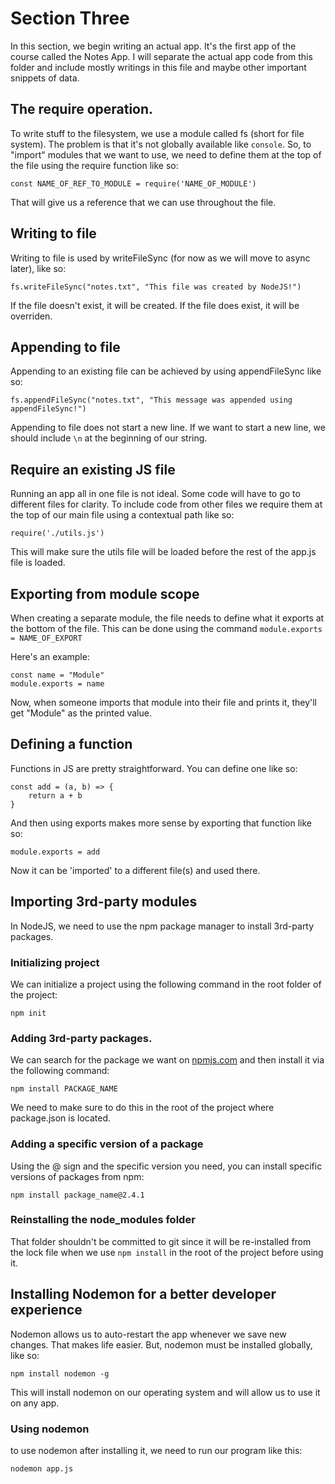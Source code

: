 # Section Three

In this section, we begin writing an actual app. It's the first app of the course called the Notes App.
I will separate the actual app code from this folder and include mostly writings in this file and maybe other important snippets of data.

## The require operation.
To write stuff to the filesystem, we use a module called fs (short for file system). The problem is that it's not globally available like `console`.
So, to "import" modules that we want to use, we need to define them at the top of the file using the require function like so:

```
const NAME_OF_REF_TO_MODULE = require('NAME_OF_MODULE')
```

That will give us a reference that we can use throughout the file.

## Writing to file
Writing to file is used by writeFileSync (for now as we will move to async later), like so:

```
fs.writeFileSync("notes.txt", "This file was created by NodeJS!")
```

If the file doesn't exist, it will be created. If the file does exist, it will be overriden.

## Appending to file
Appending to an existing file can be achieved by using appendFileSync like so:

```
fs.appendFileSync("notes.txt", "This message was appended using appendFileSync!")
```

Appending to file does not start a new line. If we want to start a new line, we should include `\n` at the beginning of our string.

## Require an existing JS file
Running an app all in one file is not ideal. Some code will have to go to different files for clarity.
To include code from other files we require them at the top of our main file using a contextual path like so:

```
require('./utils.js')
```

This will make sure the utils file will be loaded before the rest of the app.js file is loaded.

## Exporting from module scope
When creating a separate module, the file needs to define what it exports at the bottom of the file. This can be done using the command `module.exports = NAME_OF_EXPORT`

Here's an example:

```
const name = "Module"
module.exports = name
```

Now, when someone imports that module into their file and prints it, they'll get "Module" as the printed value.

## Defining a function
Functions in JS are pretty straightforward. You can define one like so:

```
const add = (a, b) => {
    return a + b
}
```

And then using exports makes more sense by exporting that function like so:

```
module.exports = add
```

Now it can be 'imported' to a different file(s) and used there.

## Importing 3rd-party modules
In NodeJS, we need to use the npm package manager to install 3rd-party packages.

### Initializing project
We can initialize a project using the following command in the root folder of the project:
```
npm init
```

### Adding 3rd-party packages. 
We can search for the package we want on [npmjs.com](https://npmjs.com) and then install it via the following command:

```
npm install PACKAGE_NAME
```

We need to make sure to do this in the root of the project where package.json is located.

### Adding a specific version of a package
Using the @ sign and the specific version you need, you can install specific versions of packages from npm:

```
npm install package_name@2.4.1
```

### Reinstalling the node_modules folder
That folder shouldn't be committed to git since it will be re-installed from the lock file when we use `npm install` in the root of the project before using it.

## Installing Nodemon for a better developer experience
Nodemon allows us to auto-restart the app whenever we save new changes. That makes life easier. But, nodemon must be installed globally, like so:
```
npm install nodemon -g
```

This will install nodemon on our operating system and will allow us to use it on any app.

### Using nodemon
to use nodemon after installing it, we need to run our program like this:
```
nodemon app.js
```
